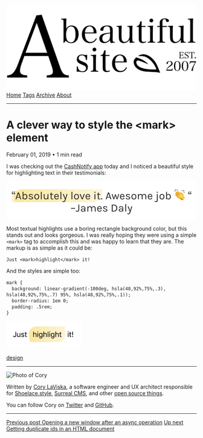 <a href="../../index.html" class="header-link"><img src="../../images/logos/wordmark.svg" alt="A Beautiful Site" class="wordmark" /></a> <a href="../../index.html" class="nav-item">Home</a> <a href="../../tags/index.html" class="nav-item">Tags</a> <a href="../index.html" class="nav-item">Archive</a> <a href="../../about/index.html" class="nav-item">About</a>

------------------------------------------------------------------------

A clever way to style the &lt;mark&gt; element
==============================================

February 01, 2019 • 1 min read

I was checking out the [CashNotify app](https://cashnotify.com/) today and I noticed a beautiful style for highlighting text in their testimonials:

![Screenshot of text highlighted with a fancy style](../../images/styling-mark-1.png)

Most textual highlights use a boring rectangle background color, but this stands out and looks gorgeous. I was really hoping they were using a simple `<mark>` tag to accomplish this and was happy to learn that they are. The markup is as simple as it could be:

    Just <mark>highlight</mark> it!

And the styles are simple too:

    mark {
      background: linear-gradient(-100deg, hsla(48,92%,75%,.3), hsla(48,92%,75%,.7) 95%, hsla(48,92%,75%,.1));
      border-radius: 1em 0;
      padding: .5rem;
    }

![Another screenshot of text highlighted with a fancy style](../../images/styling-mark-2.png)

<a href="../../tags/design/index.html" class="post-tag">design</a>

------------------------------------------------------------------------

<img src="http://0.gravatar.com/avatar/bf1b3b95fd5b096a3592247c29667b33?s=512" alt="Photo of Cory" class="avatar avatar-small" />

Written by [Cory LaViska](../../index-4.html), a software engineer and UX architect responsible for [Shoelace.style](https://shoelace.style/), [Surreal CMS](https://www.surrealcms.com/), and other [open source things](https://github.com/claviska).

You can follow Cory on [Twitter](https://twitter.com/bgooonz) and [GitHub](https://github.com/claviska).

------------------------------------------------------------------------

<a href="../opening-a-new-window-after-an-async-operation/index.html" class="post-nav-previous"><span class="small">Previous post</span> Opening a new window after an async operation</a> <a href="../getting-duplicate-ids-in-an-html-document/index.html" class="post-nav-next"><span class="small">Up next</span> Getting duplicate ids in an HTML document</a>
